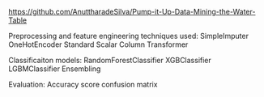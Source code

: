 https://github.com/AnuttharadeSilva/Pump-it-Up-Data-Mining-the-Water-Table

Preprocessing and feature engineering techniques used:
SimpleImputer
OneHotEncoder
Standard Scalar
Column Transformer

Classificaiton models:
RandomForestClassifier
XGBClassifier
LGBMClassifier
Ensembling

Evaluation:
Accuracy score
confusion matrix
